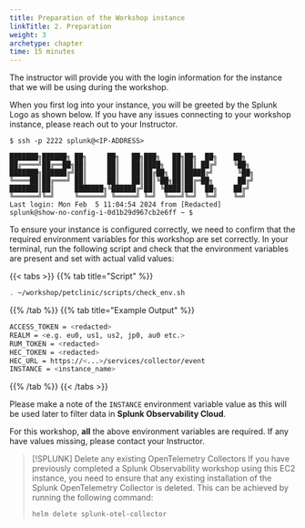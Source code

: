 ```yaml
---
title: Preparation of the Workshop instance
linkTitle: 2. Preparation
weight: 3
archetype: chapter
time: 15 minutes
---
```


The instructor will provide you with the login information for the instance that we will be using during the workshop.

When you first log into your instance, you will be greeted by the Splunk Logo as shown below. If you have any issues connecting to your workshop instance, please reach out to your Instructor.

``` text
$ ssh -p 2222 splunk@<IP-ADDRESS>

███████╗██████╗ ██╗     ██╗   ██╗███╗   ██╗██╗  ██╗    ██╗  
██╔════╝██╔══██╗██║     ██║   ██║████╗  ██║██║ ██╔╝    ╚██╗ 
███████╗██████╔╝██║     ██║   ██║██╔██╗ ██║█████╔╝      ╚██╗
╚════██║██╔═══╝ ██║     ██║   ██║██║╚██╗██║██╔═██╗      ██╔╝
███████║██║     ███████╗╚██████╔╝██║ ╚████║██║  ██╗    ██╔╝ 
╚══════╝╚═╝     ╚══════╝ ╚═════╝ ╚═╝  ╚═══╝╚═╝  ╚═╝    ╚═╝  
Last login: Mon Feb  5 11:04:54 2024 from [Redacted]
splunk@show-no-config-i-0d1b29d967cb2e6ff ~ $
```

To ensure your instance is configured correctly, we need to confirm that the required environment variables for this workshop are set correctly. In your terminal, run the following script and check that the environment variables are present and set with actual valid values:

{{< tabs >}}
{{% tab title="Script" %}}

``` bash
. ~/workshop/petclinic/scripts/check_env.sh
```

{{% /tab %}}
{{% tab title="Example Output" %}}

``` bash
ACCESS_TOKEN = <redacted>
REALM = <e.g. eu0, us1, us2, jp0, au0 etc.>
RUM_TOKEN = <redacted>
HEC_TOKEN = <redacted>
HEC_URL = https://<...>/services/collector/event
INSTANCE = <instance_name>
```

{{% /tab %}}
{{< /tabs >}}

Please make a note of the `INSTANCE` environment variable value as this will be used later to filter data in **Splunk Observability Cloud**.

For this workshop, **all** the above environment variables are required. If any have values missing, please contact your Instructor.

> [!SPLUNK] Delete any existing OpenTelemetry Collectors
>If you have previously completed a Splunk Observability workshop using this EC2 instance, you
>need to ensure that any existing installation of the Splunk OpenTelemetry Collector is
>deleted. This can be achieved by running the following command:
>
>``` bash
>helm delete splunk-otel-collector
>```

